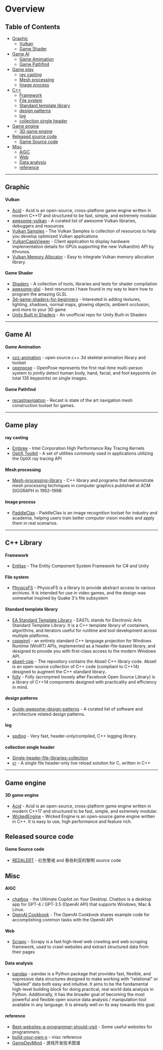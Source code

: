 # Overview

## Table of Contents

  - [Graphic](#Graphic)
    - [Vulkan](#Vulkan)
    - [Game Shader](#Game-Shader)
  - [Game AI](#Game-AI)
    - [Game Amimation](#Game-Amimation)
    - [Game Pathfind](#Game-Pathfind)
  - [Game play](#Game-play)
      - [ray casting](#ray-casting)
      - [Mesh processing](#Mesh-processing)
      - [Image process](#Image-process)
  - [C++](#C++-Library)
      - [Framework](#Framework)
      - [File system](#File-system)
      - [Standard template library](#Standard-template-library)
      - [design patterns](#design-patterns)
      - [log](#log)
      - [collection single header](#collection-single-header)
  - [Game engine](#Game-engine)
      - [3D game engine](#3D-game-engine)
  - [Released source code](#Released-source-code)
      - [Game Source code](#Game-Source-code)
  - [Misc](#Misc)
      - [AIGC](#AIGC)
      - [Web](#Web)
      - [Data analysis](#Data-analysis)
      - [reference](#reference)

---

Graphic
-------- 


#### Vulkan

* [Acid](https://github.com/alphafork/Acid) - Acid is an open-source, cross-platform game engine written in modern C++17 and structured to be fast, simple, and extremely modular.
* [awesome-vulkan](https://github.com/alphafork/awesome-vulkan) - A curated list of awesome Vulkan libraries, debuggers and resources
* [Vulkan Samples](https://github.com/khronosGroup/Vulkan-samples) - The Vulkan Samples is collection of resources to help you develop optimized Vulkan applications
*  [VulkanCapsViewer](https://github.com/alphafork/VulkanCapsViewer) - Client application to display hardware implementation details for GPUs supporting the new Vulkan(tm) API by Khronos.
*  [Vulkan Memory Allocator](https://github.com/alphafork/VulkanMemoryAllocator) - Easy to integrate Vulkan memory allocation library.

#### Game Shader

* [Shaderc](https://github.com/alphafork/shaderc) - A collection of tools, libraries and tests for shader compilation
* [awesome-glsl](https://github.com/alphafork/awesome-glsl) - best resources I have found in my way to learn how to program the amazing GLSL
* [3d-game-shaders-for-beginners](https://github.com/alphafork/3d-game-shaders-for-beginners) - Interested in adding textures, lighting, shadows, normal maps, glowing objects, ambient occlusion, and more to your 3D game
* [Unity Built in Shaders](https://github.com/alphafork/Unity-Built-in-Shaders) - An unofficial repo for Unity Built-in Shaders
 
---

Game AI
--------

#### Game Amimation

* [ozz-animation](https://github.com/alphafork/ozz-animation) - open source c++ 3d skeletal animation library and toolset
* [openpose](https://github.com/alphafork/openpose) - OpenPose represents the first real-time multi-person system to jointly detect human body, hand, facial, and foot keypoints (in total 135 keypoints) on single images.

#### Game Pathfind

* [recastnavigation](https://github.com/alphafork/recastnavigation) - Recast is state of the art navigation mesh construction toolset for games.

---

Game play
--------

#### ray casting

* [Embree](https://github.com/embree/embree) - Intel Corporation High Performance Ray Tracing Kernels
* [OptiX Toolkit](https://github.com/NVIDIA/optix-toolkit) - A set of utilities commonly used in applications utilizing the OptiX ray tracing API

#### Mesh processing

* [Mesh-processing-library](https://github.com/alphafork/Mesh-processing-library) - C++ library and programs that demonstrate mesh processing techniques in computer graphics published at ACM SIGGRAPH in 1992–1998:

#### Image process

* [PaddleClas](https://github.com/alphafork/PaddleClas-image-recognition-toolset) - PaddleClas is an image recognition toolset for industry and academia, helping users train better computer vision models and apply them in real scenarios.

---

C++ Library
--------

#### Framework

* [Entitas](https://github.com/alphafork/Entitas-CSharp) - The Entity Component System Framework for C# and Unity

#### File system

* [PhysicsFS](https://github.com/alphafork/physfs) - PhysicsFS is a library to provide abstract access to various archives. It is intended for use in video games, and the design was somewhat inspired by Quake 3's file subsystem

#### Standard template library

* [EA Standard Template Library](https://github.com/alphafork/EASTL) - EASTL stands for Electronic Arts Standard Template Library. It is a C++ template library of containers, algorithms, and iterators useful for runtime and tool development across multiple platforms.
* [cppwinrt](https://github.com/alphafork/cppwinrt) - an entirely standard C++ language projection for Windows Runtime (WinRT) APIs, implemented as a header-file-based library, and designed to provide you with first-class access to the modern Windows API.
* [abseil-cpp](https://github.com/alphafork/abseil-cpp) - The repository contains the Abseil C++ library code. Abseil is an open-source collection of C++ code (compliant to C++14) designed to augment the C++ standard library..
* [folly](https://github.com/alphafork/folly) - Folly (acronymed loosely after Facebook Open Source Library) is a library of C++14 components designed with practicality and efficiency in mind.

#### design patterns

* [Guide-awesome-design-patterns](https://github.com/alphafork/Guide-awesome-design-patterns) - A curated list of software and architecture related design patterns.

#### log

* [spdlog](https://github.com/alphafork/spdlog) - Very fast, header-only/compiled, C++ logging library.

#### collection single header

* [Single-header-file-libraries-collection](https://github.com/alphafork/Single-header-file-libraries-collection) 
* [cr](https://github.com/alphafork/cr) - A single file header-only live reload solution for C, written in C++


---


Game engine
--------

#### 3D game engine

* [Acid](https://github.com/alphafork/Acid) - Acid is an open-source, cross-platform game engine written in modern C++17 and structured to be fast, simple, and extremely modular.
* [WickedEngine](https://github.com/alphafork/WickedEngine) - Wicked Engine is an open-source game engine written in C++. It is easy to use, high performance and feature rich.


Released source code
--------

#### Game Source code

* [REDALERT](https://github.com/alphafork/Game_CnC_Remastered_Collection) - 红色警戒 and 泰伯利亚的黎明 source code


Misc
--------

#### AIGC

* [chatbox](https://github.com/alphafork/AIGC-chatbox) - the Ultimate Copilot on Your Desktop. Chatbox is a desktop app for GPT-4 / GPT-3.5 (OpenAI API) that supports Windows, Mac & Linux.
* [OpenAI Cookbook](https://github.com/alphafork/openai-cookbook) - The OpenAI Cookbook shares example code for accomplishing common tasks with the OpenAI API

#### Web

* [Scrapy](https://github.com/alphafork/scrapy) - Scrapy is a fast high-level web crawling and web scraping framework, used to crawl websites and extract structured data from their pages

#### Data analysis

* [pandas](https://github.com/alphafork/pandas) - pandas is a Python package that provides fast, flexible, and expressive data structures designed to make working with "relational" or "labeled" data both easy and intuitive. It aims to be the fundamental high-level building block for doing practical, real world data analysis in Python. Additionally, it has the broader goal of becoming the most powerful and flexible open source data analysis / manipulation tool available in any language. It is already well on its way towards this goal.

#### reference

* [Best-websites-a-programmer-should-visit](https://github.com/alphafork/Best-websites-a-programmer-should-visit) - Some useful websites for programmers.
* [build-your-own-x](https://github.com/alphafork/build-your-own-x) - misc reference 
* [GameDevMind](https://github.com/alphafork/GameDevMind) - 游戏开发技术图谱


